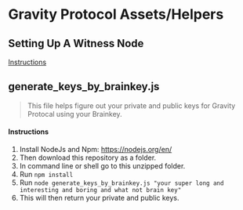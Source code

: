 # Gravity Protocol Assets/Helpers

## Setting Up A Witness Node
[Instructions](https://github.com/Kennybll/gravity_assets/blob/master/TestNetWitness.md)

## generate_keys_by_brainkey.js
> This file helps figure out your private and public keys for Gravity Protocal using your Brainkey.

#### Instructions
1. Install NodeJs and Npm: https://nodejs.org/en/
2. Then download this repository as a folder.
3. In command line or shell go to this unzipped folder.
4. Run ```npm install```
5. Run ```node generate_keys_by_brainkey.js "your super long and interesting and boring and what not brain key"```
6. This will then return your private and public keys.
